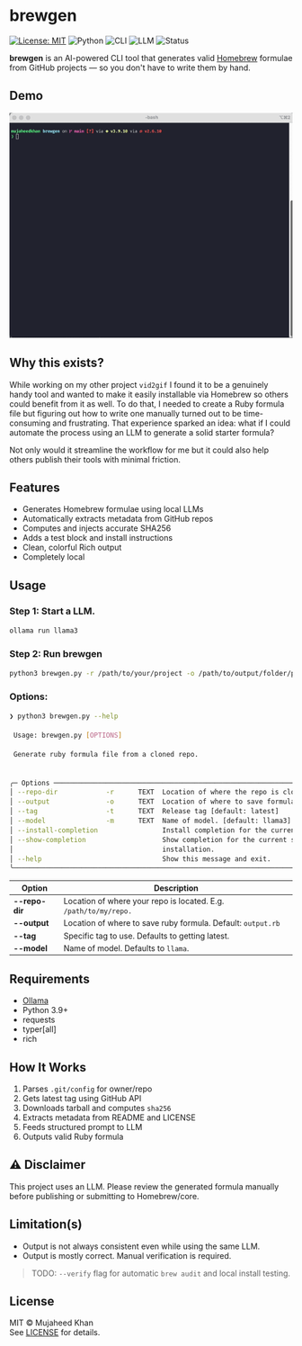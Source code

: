 # brewgen

[![License: MIT](https://img.shields.io/badge/license-MIT-green.svg)](LICENSE)
![Python](https://img.shields.io/badge/python-3.9%2B-blue)
![CLI](https://img.shields.io/badge/interface-CLI-yellow)
![LLM](https://img.shields.io/badge/powered_by-LLM-success)
![Status](https://img.shields.io/badge/status-beta-purple)

**brewgen** is an AI-powered CLI tool that generates valid [Homebrew](https://brew.sh) formulae from GitHub projects — so you don't have to write them by hand.

## Demo

![brewgen demo](Demo.gif)

## Why this exists?

While working on my other project `vid2gif` I found it to be a genuinely handy tool and wanted to make it easily installable via Homebrew so others could benefit from it as well. To do that, I needed to create a Ruby formula file but figuring out how to write one manually turned out to be time-consuming and frustrating. That experience sparked an idea: what if I could automate the process using an LLM to generate a solid starter formula? 

Not only would it streamline the workflow for me but it could also help others publish their tools with minimal friction.

## Features
- Generates Homebrew formulae using local LLMs
- Automatically extracts metadata from GitHub repos
- Computes and injects accurate SHA256
- Adds a test block and install instructions
- Clean, colorful Rich output
- Completely local

## Usage


### Step 1: Start a LLM.
```bash
ollama run llama3
```
### Step 2: Run brewgen
```bash
python3 brewgen.py -r /path/to/your/project -o /path/to/output/folder/project.rb
```

### Options:
```bash
❯ python3 brewgen.py --help

 Usage: brewgen.py [OPTIONS]

 Generate ruby formula file from a cloned repo.


╭─ Options ──────────────────────────────────────────────────────────────────────────────────────────────────────╮
│ --repo-dir            -r      TEXT  Location of where the repo is cloned. [default: None]                      │
│ --output              -o      TEXT  Location of where to save formula file. [default: output.rb]               │
│ --tag                 -t      TEXT  Release tag [default: latest]                                              │
│ --model               -m      TEXT  Name of model. [default: llama3]                                           │
│ --install-completion                Install completion for the current shell.                                  │
│ --show-completion                   Show completion for the current shell, to copy it or customize the         │
│                                     installation.                                                              │
│ --help                              Show this message and exit.                                                │
╰────────────────────────────────────────────────────────────────────────────────────────────────────────────────╯

```

| Option       | Description |
|-------------|-------|
| **--repo-dir**        | Location of where your repo is located. E.g. `/path/to/my/repo.` |
| **--output** | Location of where to save ruby formula. Default: `output.rb` |
| **--tag**     | Specific tag to use. Defaults to getting latest. |
| **--model**  | Name of model. Defaults to `llama`. |

## Requirements

- [Ollama](https://ollama.com)
- Python 3.9+
- requests
- typer[all]
- rich


## How It Works

1. Parses `.git/config` for owner/repo
2. Gets latest tag using GitHub API
3. Downloads tarball and computes `sha256`
4. Extracts metadata from README and LICENSE
5. Feeds structured prompt to LLM
6. Outputs valid Ruby formula


## ⚠️ Disclaimer

This project uses an LLM. Please review the generated formula manually before publishing or submitting to Homebrew/core.

## Limitation(s)

- Output is not always consistent even while using the same LLM.
- Output is mostly correct. Manual verification is required.

> TODO: `--verify` flag for automatic `brew audit` and local install testing.


## License

MIT © Mujaheed Khan  
See [LICENSE](LICENSE) for details.
